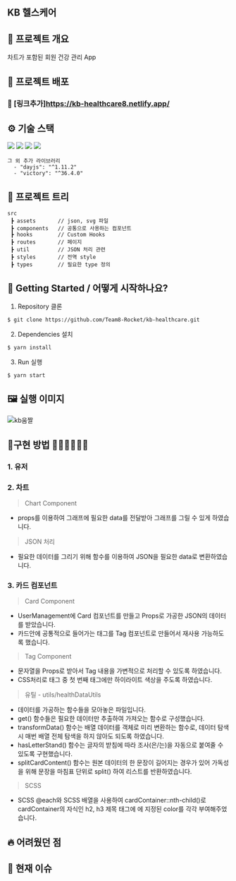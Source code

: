 ## KB 헬스케어

## 📜 프로젝트 개요
차트가 포함된 회원 건강 관리 App

## 🔗 프로젝트 배포

### 🔗 [링크추가]https://kb-healthcare8.netlify.app/

## ⚙ 기술 스택
  <img src="https://img.shields.io/badge/TypeScript-v4.4.2-blue"/>
  <img src="https://img.shields.io/badge/React-v18.1.0-blue"/>
  <img src="https://img.shields.io/badge/Redux/toolkit-v1.8.1-blue"/>
  <img src="https://img.shields.io/badge/React Router Dom-v6.3.0-blue"/>

```
그 외 추가 라이브러리
  - "dayjs": "^1.11.2"
  - "victory": "^36.4.0"

```

## 🎄 프로젝트 트리

```
src
 ┣ assets       // json, svg 파일
 ┣ components   // 공통으로 사용하는 컴포넌트
 ┣ hooks        // Custom Hooks
 ┣ routes       // 페이지
 ┣ util         // JSON 처리 관련
 ┣ styles       // 전역 style
 ┣ types        // 필요한 type 정의
```

## 📍 Getting Started / 어떻게 시작하나요?

1. Repository 클론
```sh
$ git clone https://github.com/Team8-Rocket/kb-healthcare.git
```

2. Dependencies 설치
```sh
$ yarn install
```

3. Run 실행
```sh
$ yarn start
```

## 🖼 실행 이미지
![kb움짤](https://user-images.githubusercontent.com/79175916/172031073-bcc705c1-1b71-4e0f-a329-54fc69c247ec.gif)


## 🔧구현 방법 🦖🦕🐳🐬🐊🐷
### 1. 유저

### 2. 차트
> Chart Component
  - props를 이용하여 그래프에 필요한 data를 전달받아 그래프를 그릴 수 있게 하였습니다.

> JSON 처리
  - 필요한 데이터를 그리기 위해 함수를 이용하여 JSON을 필요한 data로 변환하였습니다.


### 3. 카드 컴포넌트 
> Card Component
  - UserManagement에 Card 컴포넌트를 만들고 Props로 가공한 JSON의 데이터를 받았습니다.
  - 카드안에 공통적으로 들어가는 태그를 Tag 컴포넌트로 만들어서 재사용 가능하도록 했습니다.

> Tag Component
  - 문자열을 Props로 받아서 Tag 내용을 가변적으로 처리할 수 있도록 하였습니다.
  - CSS처리로 태그 중 첫 번째 태그에만 하이라이트 색상을 주도록 하였습니다.

> 유틸 - utils/healthDataUtils 
  - 데이터를 가공하는 함수들을 모아놓은 파일입니다.
  - get() 함수들은 필요한 데이터만 추출하여 가져오는 함수로 구성했습니다.
  - transformData() 함수는 배열 데이터를 객체로 미리 변환하는 함수로, 데이터 탐색 시 매번 배열 전체 탐색을 하지 않아도 되도록 하였습니다.
  - hasLetterStand() 함수는 글자의 받침에 따라 조사(은/는)을 자동으로 붙여줄 수 있도록 구현했습니다.
  - splitCardContent() 함수는 원본 데이터의 한 문장이 길어지는 경우가 있어 가독성을 위해 문장을 마침표 단위로 split() 하여 리스트를 반환하였습니다.

> SCSS
  - SCSS @each와 SCSS 배열을 사용하여 cardContainer::nth-child()로 cardContainer의 자식인 h2, h3 제목 태그에 에 지정된 color를 각각 부여해주었습니다. 



## 🔥 어려웠던 점


## 💎 현재 이슈

